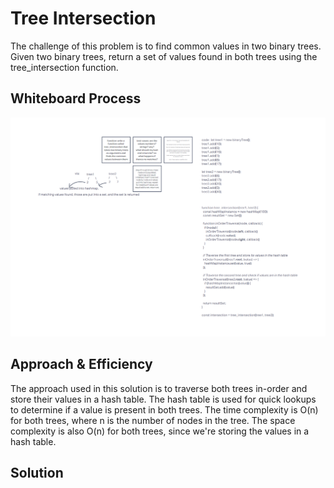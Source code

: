 # Tree Intersection

The challenge of this problem is to find common values in two binary trees. Given two binary trees, return a set of values found in both trees using the tree_intersection function.

## Whiteboard Process

![uml](../assets/Untitled%20(7).png)

## Approach & Efficiency

The approach used in this solution is to traverse both trees in-order and store their values in a hash table. The hash table is used for quick lookups to determine if a value is present in both trees. The time complexity is O(n) for both trees, where n is the number of nodes in the tree. The space complexity is also O(n) for both trees, since we're storing the values in a hash table.

## Solution

<!-- solution lives in code file and tests-->
